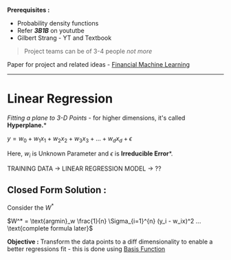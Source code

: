 
**Prerequisites :**
- Probability density functions
- Refer ***3B1B*** on yoututbe
- Gilbert Strang - YT and Textbook

> Project teams can be of 3-4 people *not more*

Paper for project and related ideas - [Financial Machine Learning](https://papers.ssrn.com/sol3/papers.cfm?abstract_id=4501707)

---
# Linear Regression 

*Fitting a plane to 3-D Points* - for higher dimensions, it's called **Hyperplane.***

$y = w_0 + w_1x_1+ w_2x_2+ w_3x_3+ ... + w_dx_d + \epsilon$

Here,
	$w_i$ is Unknown Parameter and  $\epsilon$  is **Irreducible Error***.


TRAINING DATA $\rightarrow$ LINEAR REGRESSION MODEL $\rightarrow$  ??



## Closed Form Solution :

Consider the $W^*$

$W^* = \text{argmin}_w \frac{1}{n} \Sigma_{i=1}^{n} (y_i - w_ix)^2 ...  \text{complete formula later}$

**Objective :** Transform the data points to a diff dimensionality to enable a better regressions fit - this is done using [Basis Function](obsidian://open?vault=Academics&file=IITB_Notes%2FAutumn_2024%2Fcs725_Foundations_of_Machine_Learning%2FBasis%20Function)





